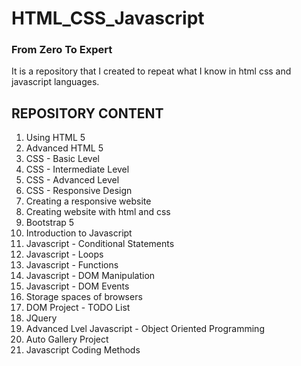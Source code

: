 # HTML_CSS_Javascript
### From Zero To Expert

It is a repository that I created to repeat what I know in html css and javascript languages.

## REPOSITORY CONTENT

1. Using HTML 5
2. Advanced HTML 5
3. CSS - Basic Level
4. CSS - Intermediate Level
5. CSS - Advanced Level
6. CSS - Responsive Design
7. Creating a responsive website
8. Creating website with html and css
9. Bootstrap 5
10. Introduction to Javascript
11. Javascript - Conditional Statements
12. Javascript - Loops
13. Javascript - Functions
14. Javascript - DOM Manipulation
15. Javascript - DOM Events
16. Storage spaces of browsers
17. DOM Project - TODO List
18. JQuery
19. Advanced Lvel Javascript - Object Oriented Programming
20. Auto Gallery Project
21. Javascript Coding Methods



